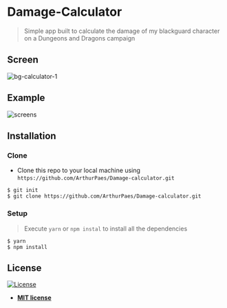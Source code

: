 

# Damage-Calculator

> Simple app built to calculate the damage of my blackguard character on a Dungeons and Dragons campaign






## Screen



![bg-calculator-1](https://user-images.githubusercontent.com/47614825/86076498-8ccb9380-ba60-11ea-8124-c32ad77e676e.gif)

## Example
![screens](https://user-images.githubusercontent.com/47614825/86074896-2729d800-ba5d-11ea-89e4-848f75990d17.gif)






## Installation

### Clone

- Clone this repo to your local machine using `https://github.com/ArthurPaes/Damage-calculator.git`
```shell
$ git init
$ git clone https://github.com/ArthurPaes/Damage-calculator.git
```
### Setup


> Execute `yarn` or `npm instal` to install all the dependencies

```shell
$ yarn 
$ npm install
```










## License

[![License](http://img.shields.io/:license-mit-blue.svg?style=flat-square)](http://badges.mit-license.org)

- **[MIT license](http://opensource.org/licenses/mit-license.php)**
